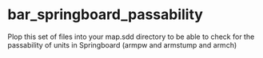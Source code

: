 # bar_springboard_passability
Plop this set of files into your map.sdd directory to be able to check for the passability of units in Springboard (armpw and armstump and armch)
